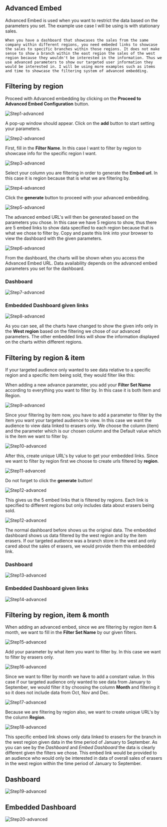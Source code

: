 ## Advanced Embed

Advanced Embed is used when you want to restrict the data based on the parameters you set. The example use case I will be using is with stationary sales.

    When you have a dashboard that showcases the sales from the same company within different regions, you need embeded links to showcase the sales to specific branches within those regions. It does not make sense to show a branch within the east region the sales of the west region because they wouldn't be interested in the information. Thus we use advanced parameters to show our targeted user information they would be interested in. I will be using more examples such as items and time to showcase the filtering system of advanced embedding.

## Filtering by region

Proceed with Advanced embedding by clicking on the **Proceed to Advanced Embed Configuration** button.

![Step1-advanced](images/embedding-giant-advanced-dashboard/advanced-embed-1.png)

A pop-up window should appear. Click on the **add** button to start setting your parameters.

![Step2-advanced](images/embedding-giant-advanced-dashboard/advanced-embed-2.png)

First, fill in the **Filter Name**. In this case I want to filter by region to showcase info for the specific region I want.

![Step3-advanced](images/embedding-giant-advanced-dashboard/advanced-embed-3.png)

Select your column you are filtering in order to generate the **Embed url**. In this case it is region because that is what we are filtering by.

![Step4-advanced](images/embedding-giant-advanced-dashboard/advanced-embed-4.png)

Click the **generate** button to proceed with your advanced embedding.

![Step5-advanced](images/embedding-giant-advanced-dashboard/advanced-embed-5.png)

The advanced embed URL's will then be generated based on the parameters you chose. In this case we have 5 regions to show, thus there are 5 embed links to show data specified to each region because that is what we chose to filter by. Copy and paste this link into your browser to view the dashboard with the given parameters.

![Step6-advanced](images/embedding-giant-advanced-dashboard/advanced-embed-6.png)

From the dashboard, the charts will be shown when you access the Advanced Embed URL. Data availability depends on the advanced embed parameters you set for the dashboard.

### Dashboard

![Step7-advanced](images/embedding-giant-advanced-dashboard/advanced-embed-before.png)

### Embedded Dashboard given links

![Step8-advanced](images/embedding-giant-advanced-dashboard/advanced-embed-after.png)

As you can see, all the charts have changed to show the given info only in the **West region** based on the filtering we chose of our advanced parameters. The other embedded links will show the information displayed on the charts within different regions. 

## Filtering by region & item

If your targeted audience only wanted to see data relative to a specific region and a specific item being sold, they would filter like this:

When adding a new advance parameter, you add your **Filter Set Name** according to everything you want to filter by. In this case it is both Item and Region.

![Step9-advanced](images/embedding-giant-advanced-dashboard/advanced-embed-7.png)

Since your filtering by item now, you have to add a parameter to filter by the item you want your targeted audience to view. In this case we want the audience to view data linked to erasers only. We choose the column (item) and the parameter which is our chosen column and the Default value which is the item we want to filter by.

![Step10-advanced](images/embedding-giant-advanced-dashboard/advanced-embed-8.png)

After this, create unique URL's by value to get your embedded links. Since we want to filter by region first we choose to create urls filtered by **region**.

![Step11-advanced](images/embedding-giant-advanced-dashboard/advanced-embed-4.png)

Do not forget to click the **generate** button!

![Step12-advanced](images/embedding-giant-advanced-dashboard/advanced-embed-5.png)

This gives us the 5 embed links that is filtered by regions. Each link is specified to different regions but only includes data about erasers being sold.

![Step12-advanced](images/embedding-giant-advanced-dashboard/advanced-embed-9.png)

The normal dashboard before shows us the original data. The embedded dashboard shows us data filtered by the west region and by the item erasers. If our targeted audience was a branch store in the west and only cared about the sales of erasers, we would provide them this embedded link.

### Dashboard
![Step13-advanced](images/embedding-giant-advanced-dashboard/advanced-embed-before.png)

### Embedded Dashboard given links
![Step14-advanced](images/embedding-giant-advanced-dashboard/advanced-embed-after1.png)


## Filtering by region, item & month

When adding an advanced embed, since we are filtering by region item & month, we want to fill in the **Filter Set Name** by our given filters.

![Step15-advanced](images/embedding-giant-advanced-dashboard/advanced-embed-10.png)

Add your parameter by what item you want to filter by. In this case we want to filter by erasers only.

![Step16-advanced](images/embedding-giant-advanced-dashboard/advanced-embed-11.png)

Since we want to filter by month we have to add a constant value. In this case if our targeted audience only wanted to see data from January to September, we would filter it by choosing the column **Month** and filtering it so it does not include data from Oct, Nov and Dec.

![Step17-advanced](images/embedding-giant-advanced-dashboard/advanced-embed-12.png)

Because we are filtering by region also, we want to create unique URL's by the column **Region**.

![Step18-advanced](images/embedding-giant-advanced-dashboard/advanced-embed-4.png)

This specific embed link shows only data linked to erasers for the branch in the west region given data in the time period of January to September. As you can see by the *Dashboard* and *Embed Dashboard* the data is clearly different given the filters we chose. This embed link would be provided to an audience who would only be interested in data of overall sales of erasers in the west region within the time period of January to September.

## Dashboard

![Step19-advanced](images/embedding-giant-advanced-dashboard/advanced-embed-before.png)

## Embedded Dashboard

![Step20-advanced](images/embedding-giant-advanced-dashboard/advanced-embed-after2.png)